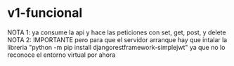 # v1-funcional
NOTA 1: ya consume la api y hace las peticiones con set, get, post, y delete
NOTA 2: IMPORTANTE pero para que el servidor arranque hay que intalar la libreria "python -m pip install djangorestframework-simplejwt" ya que no lo reconoce el entorno virtual por ahora

